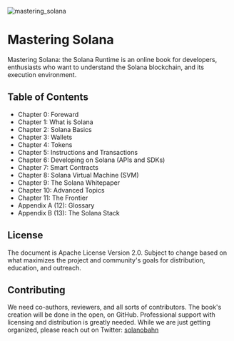 
![mastering_solana](https://github.com/user-attachments/assets/eda0adf8-f899-429c-a8fe-0dfd7ec6a73e)

# Mastering Solana
Mastering Solana: the Solana Runtime is an online book for developers, enthusiasts who want to understand the Solana blockchain, and its execution environment.

## Table of Contents
* Chapter 0: Foreward
* Chapter 1: What is Solana 
* Chapter 2: Solana Basics
* Chapter 3: Wallets
* Chapter 4: Tokens
* Chapter 5: Instructions and Transactions
* Chapter 6: Developing on Solana (APIs and SDKs)
* Chapter 7: Smart Contracts
* Chapter 8: Solana Virtual Machine (SVM) 
* Chapter 9: The Solana Whitepaper
* Chapter 10: Advanced Topics
* Chapter 11: The Frontier
* Appendix A (12): Glossary
* Appendix B (13): The Solana Stack

## License
The document is Apache License Version 2.0. Subject to change based on what maximizes the project and community's goals for distribution, education, and outreach. 

## Contributing
We need co-authors, reviewers, and all sorts of contributors. The book's creation will be done in the open, on GitHub. Professional support with licensing and distribution is greatly needed.
While we are just getting organized, please reach out on Twitter: [solanobahn](https://twitter.com/solanobahn) 
